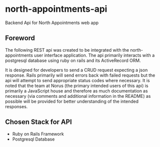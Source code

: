 # north-appointments-api
Backend Api for North Appointments web app

## Foreword 
The following REST api was created to be integrated with the north-appointments user 
interface application. The api primarily interacts with a postgresql database
using ruby on rails and its ActiveRecord ORM. 

It is designed for developers to send a CRUD request expecting a json response. Rails 
primarily will send errors back with failed requests but the api will attempt to send 
appropriate status codes where necessary. It is noted that the team at Norus (the 
primary intended users of this api) is primarily a JavaScript house and therefore as
much documentation as necessary (via comments and additional information in the README)
as possible will be provided for better understanding of the intended responses.

## Chosen Stack for API
 - Ruby on Rails Framework
 - Postgresql Database